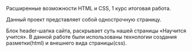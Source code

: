 Расширенные возможности HTML и CSS, 1 курс итоговая работа.
 
Данный проект представляет собой однострочную страницу.

Блок header-шапка сайта, раскрывает суть нашей страницы «Научится учится». 
В данной работе были использованы технологии создания разметки(html) и внешнего вида страницы(css).